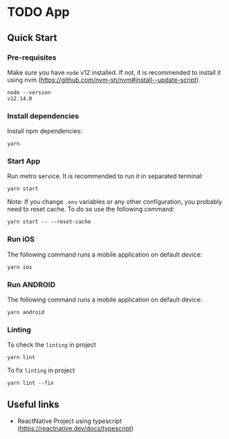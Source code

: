# TODO App

## Quick Start

### Pre-requisites

Make sure you have `node` v12 installed. 
If not, it is recommended to install it using nvm (https://github.com/nvm-sh/nvm#install--update-script).

```shell
node --version
v12.14.0
```

### Install dependencies

Install npm dependencies:
```shell
yarn
```

### Start App

Run metro service. It is recommended to run it in separated terminal: 
```shell
yarn start
```

Note: If you change `.env` variables or any other configuration, you probably need to reset cache. 
To do so use the following command:

```shell
yarn start -- --reset-cache
```

### Run iOS

The following command runs a mobile application on default device:
```shell
yarn ios
```

### Run ANDROID

The following command runs a mobile application on default device:
```shell
yarn android
```

### Linting

To check the `linting` in project
```shell
yarn lint
```

To fix `linting` in project
```shell
yarn lint --fix
```


## Useful links

- ReactNative Project using typescript (https://reactnative.dev/docs/typescript)
